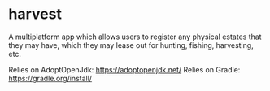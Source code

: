 # harvest
A multiplatform app which allows users to register any physical estates that they may have, which they may lease out for 
hunting, fishing, harvesting, etc.  

Relies on AdoptOpenJdk: https://adoptopenjdk.net/
Relies on Gradle: https://gradle.org/install/
